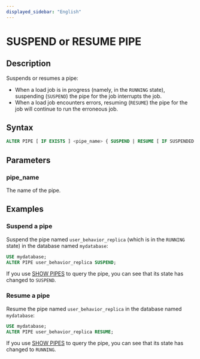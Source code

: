 ```yaml
---
displayed_sidebar: "English"
---
```


# SUSPEND or RESUME PIPE

## Description

Suspends or resumes a pipe:

- When a load job is in progress (namely, in the `RUNNING` state), suspending (`SUSPEND`) the pipe for the job interrupts the job.
- When a load job encounters errors, resuming (`RESUME`) the pipe for the job will continue to run the erroneous job.

## Syntax

```SQL
ALTER PIPE [ IF EXISTS ] <pipe_name> { SUSPEND | RESUME [ IF SUSPENDED ] }
```

## Parameters

### pipe_name

The name of the pipe.

## Examples

### Suspend a pipe

Suspend the pipe named `user_behavior_replica` (which is in the `RUNNING` state) in the database named `mydatabase`:

```SQL
USE mydatabase;
ALTER PIPE user_behavior_replica SUSPEND;
```

If you use [SHOW PIPES](../../../sql-reference/sql-statements/data-manipulation/SHOW_PIPES.md) to query the pipe, you can see that its state has changed to `SUSPEND`.

### Resume a pipe

Resume the pipe named `user_behavior_replica` in the database named `mydatabase`:

```SQL
USE mydatabase;
ALTER PIPE user_behavior_replica RESUME;
```

If you use [SHOW PIPES](../../../sql-reference/sql-statements/data-manipulation/SHOW_PIPES.md) to query the pipe, you can see that its state has changed to `RUNNING`.
